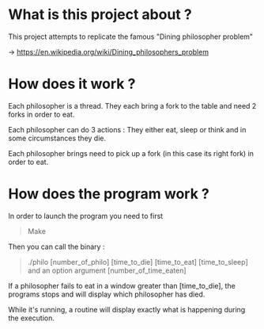 # What is this project about ?

This project attempts to replicate the famous "Dining philosopher problem" 

-> https://en.wikipedia.org/wiki/Dining_philosophers_problem

# How does it work ?

Each philosopher is a thread. They each bring a fork to the table and need 2 forks in order to eat.

Each philosopher can do 3 actions : They either eat, sleep or think and in some circumstances they die.

Each philosopher brings need to pick up a fork (in this case its right fork) in order to eat.
# How does the program work ?
In order to launch the program you need to first
> Make

Then you can call the binary :
> ./philo [number_of_philo] [time_to_die] [time_to_eat] [time_to_sleep] and an option argument [number_of_time_eaten]

If a philosopher fails to eat in a window greater than [time_to_die], the programs stops and will display which philosopher has died.

While it's running, a routine will display exactly what is happening during the execution.
